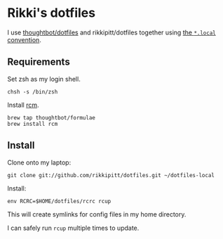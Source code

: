Rikki's dotfiles
================

I use [thoughtbot/dotfiles](https://github.com/thoughtbot/dotfiles) and
rikkipitt/dotfiles together using [the `*.local` convention][dot-local].

[dot-local]: http://robots.thoughtbot.com/manage-team-and-personal-dotfiles-together-with-rcm

Requirements
------------

Set zsh as my login shell.

    chsh -s /bin/zsh

Install [rcm](https://github.com/mike-burns/rcm).

    brew tap thoughtbot/formulae
    brew install rcm

Install
-------

Clone onto my laptop:

    git clone git://github.com/rikkipitt/dotfiles.git ~/dotfiles-local

Install:

    env RCRC=$HOME/dotfiles/rcrc rcup

This will create symlinks for config files in my home directory.

I can safely run `rcup` multiple times to update.
